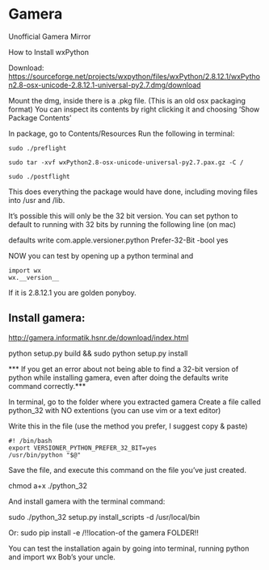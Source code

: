 Gamera
======

Unofficial Gamera Mirror

How to Install wxPython
 
Download:
https://sourceforge.net/projects/wxpython/files/wxPython/2.8.12.1/wxPython2.8-osx-unicode-2.8.12.1-universal-py2.7.dmg/download
 
Mount the dmg, inside there is a .pkg file. (This is an old osx packaging format) 
You can inspect its contents by right clicking it and choosing ‘Show Package Contents’
 
In package, go to Contents/Resources
Run the following in terminal:
```` 
sudo ./preflight
 
sudo tar -xvf wxPython2.8-osx-unicode-universal-py2.7.pax.gz -C /
 
sudo ./postflight 
```` 
This does everything the package would have done, including moving files into /usr and /lib.
 
It’s possible this will only be the 32 bit version. You can set python to default to running with 32 bits by running the following line (on mac)
 
defaults write com.apple.versioner.python Prefer-32-Bit -bool yes
 
NOW you can test by opening up a python terminal and 

```` 
import wx
wx.__version__
````

If it is 2.8.12.1 you are golden ponyboy.
 
 
## Install gamera:
http://gamera.informatik.hsnr.de/download/index.html
 
python setup.py build && sudo python setup.py install
 
 
*** If you get an error about not being able to find a 32-bit version of python while installing gamera, even after doing the defaults write command correctly.*** 
 
In terminal, go to the folder where you extracted gamera 
Create a file called python_32 with NO extentions (you can use vim or a text editor)
 
Write this in the file (use the method you prefer, I suggest copy & paste)
```` 
#! /bin/bash
export VERSIONER_PYTHON_PREFER_32_BIT=yes
/usr/bin/python "$@"
````
Save the file, and execute this command on the file you’ve just created. 
 
chmod a+x ./python_32
 
And install gamera with the terminal command:
 
sudo ./python_32 setup.py install_scripts -d /usr/local/bin
 
Or:
sudo pip install -e /!!location-of the gamera FOLDER!! 
 
 
You can test the installation again by going into terminal, running python and import wx Bob’s your uncle. 
